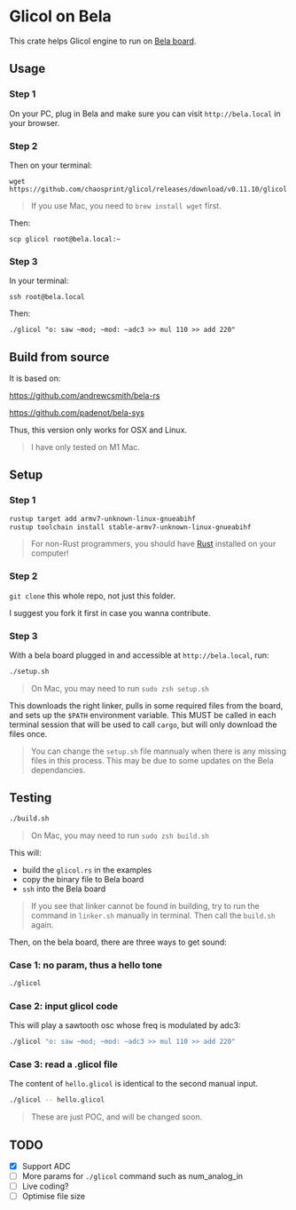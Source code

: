 # Glicol on Bela

This crate helps Glicol engine to run on [Bela board](https://bela.io).

## Usage

### Step 1

On your PC, plug in Bela and make sure you can visit `http://bela.local` in your browser.

### Step 2

Then on your terminal:

```wget https://github.com/chaosprint/glicol/releases/download/v0.11.10/glicol```

> If you use Mac, you need to `brew install wget` first.

Then:

```scp glicol root@bela.local:~```

### Step 3

In your terminal: 

```ssh root@bela.local```

Then:

```./glicol "o: saw ~mod; ~mod: ~adc3 >> mul 110 >> add 220"```


## Build from source

It is based on:

https://github.com/andrewcsmith/bela-rs

https://github.com/padenot/bela-sys

Thus, this version only works for OSX and Linux.
> I have only tested on M1 Mac.

## Setup

### Step 1

```sh
rustup target add armv7-unknown-linux-gnueabihf
rustup toolchain install stable-armv7-unknown-linux-gnueabihf
```
> For non-Rust programmers, you should have [Rust](https://www.rust-lang.org/) installed on your computer!

### Step 2

`git clone` this whole repo, not just this folder.

I suggest you fork it first in case you wanna contribute.

### Step 3

With a bela board plugged in and accessible at `http://bela.local`, run:

```sh
./setup.sh
```

> On Mac, you may need to run `sudo zsh setup.sh`

This downloads the right linker, pulls in some required files from the board,
and sets up the `$PATH` environment variable. This MUST be called in each
terminal session that will be used to call `cargo`, but will only download the
files once.

> You can change the `setup.sh` file mannualy when there is any missing files in this process. This may be due to some updates on the Bela dependancies.

## Testing

```sh
./build.sh
```
> On Mac, you may need to run `sudo zsh build.sh`

This will:
- build the `glicol.rs` in the examples
- copy the binary file to Bela board
- `ssh` into the Bela board

> If you see that linker cannot be found in building, try to run the command in `linker.sh` manually in terminal. Then call the `build.sh` again.

Then, on the bela board, there are three ways to get sound:

### Case 1: no param, thus a hello tone
```sh
./glicol
```

### Case 2: input glicol code
This will play a sawtooth osc whose freq is modulated by adc3:
```sh
./glicol "o: saw ~mod; ~mod: ~adc3 >> mul 110 >> add 220"
```

### Case 3: read a .glicol file
The content of `hello.glicol` is identical to the second manual input.
```sh
./glicol -- hello.glicol
```

> These are just POC, and will be changed soon.

## TODO

- [x] Support ADC
- [ ] More params for `./glicol` command such as num_analog_in 
- [ ] Live coding?
- [ ] Optimise file size